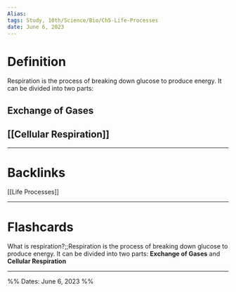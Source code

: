 ```yaml
---
Alias:
tags: Study, 10th/Science/Bio/Ch5-Life-Processes
date: June 6, 2023
---
```

# Definition
Respiration is the process of breaking down glucose to produce energy. It can be divided into two parts: 
## Exchange of Gases
## [[Cellular Respiration]]


---
# Backlinks
[[Life Processes]]

---
# Flashcards
What is respiration?;;Respiration is the process of breaking down glucose to produce energy.  It can be divided into two parts: **Exchange of Gases** and **Cellular Respiration**
<!--SR:!2024-08-27,183,240-->

---

%%
Dates: June 6, 2023
%%